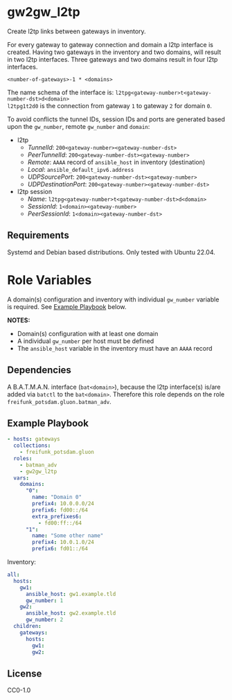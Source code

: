 # gw2gw_l2tp

Create l2tp links between gateways in inventory.

For every gateway to gateway connection and domain a l2tp interface is created.
Having two gateways in the inventory and two domains, will result in two l2tp
interfaces. Three gateways and two domains result in four l2tp interfaces.

```
<number-of-gateways>-1 * <domains>
```

The name schema of the interface is:
`l2tpg<gateway-number>t<gateway-number-dst>d<domain>`  
`l2tpg1t2d0` is the connection from gateway `1` to gateway `2` for domain `0`.

To avoid conflicts the tunnel IDs, session IDs and ports are generated based
upon the `gw_number`, remote `gw_number` and `domain`:
- l2tp
  - _TunnelId_: `200<gateway-number><gateway-number-dst>`
  - _PeerTunnelId_: `200<gateway-number-dst><gateway-number>`
  - _Remote_: `AAAA` record of `ansible_host` in inventory (destination)
  - _Local_: `ansible_default_ipv6.address`
  - _UDPSourcePort_: `200<gateway-number-dst><gateway-number>`
  - _UDPDestinationPort_: `200<gateway-number><gateway-number-dst>`
- l2tp session
  - _Name_: `l2tpg<gateway-number>t<gateway-number-dst>d<domain>`
  - _SessionId_: `1<domain><gateway-number>`
  - _PeerSessionId_: `1<domain><gateway-number-dst>`

## Requirements

Systemd and Debian based distributions. Only tested with Ubuntu 22.04.

# Role Variables

A domain(s) configuration and inventory with individual `gw_number` variable is
required. See [Example Playbook](#example-playbook) below.

**NOTES:**
- Domain(s) configuration with at least one domain
- A individual `gw_number` per host must be defined
- The `ansible_host` variable in the inventory must have an `AAAA` record

## Dependencies

A B.A.T.M.A.N. interface (`bat<domain>`), because the l2tp interface(s) is/are
added via `batctl` to the `bat<domain>`. Therefore this role depends on the role
`freifunk_potsdam.gluon.batman_adv`.

## Example Playbook

```yaml
- hosts: gateways
  collections:
    - freifunk_potsdam.gluon
  roles:
    - batman_adv
    - gw2gw_l2tp
  vars:
    domains:
      "0":
        name: "Domain 0"
        prefix4: 10.0.0.0/24
        prefix6: fd00::/64
        extra_prefixes6:
          - fd00:ff::/64
      "1":
        name: "Some other name"
        prefix4: 10.0.1.0/24
        prefix6: fd01::/64
```

Inventory:
```yaml
all:
  hosts:
    gw1:
      ansible_host: gw1.example.tld
      gw_number: 1
    gw2:
      ansible_host: gw2.example.tld
      gw_number: 2
  children:
    gateways:
      hosts:
        gw1:
        gw2:
```

## License

CC0-1.0